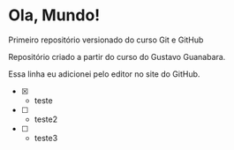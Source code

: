# Ola, Mundo!
 Primeiro repositório versionado do curso Git e GitHub

 Repositório criado a partir do curso do Gustavo Guanabara.

Essa linha eu adicionei pelo editor no site do GitHub.

- [x] - teste
- [ ] - teste2
- [ ] - teste3
